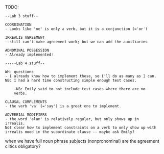 TODO: 

	--Lab 3 stuff--

	COORDINATION
	- Looks like 'ne' is only a verb, but it is a conjunction (='or')

	IRREALIS AGREEMENT
	- still can't make agreement work; but we can add the auxiliaries

	ADNOMINAL POSSESSION
	- Already implemented!

	-----Lab 4 stuff--

	WH- questions
	- I already know how to implement these, so I'll do as many as I can.
	NB: I had a hard time constructing simple enough test cases.

		-NB: Emily said to not include test cases where there are no
		verbs.

	CLAUSAL COMPLEMENTS
	- the verb 'va' (='say') is a great one to implement.

	ADVERBIAL MODIFIERS
	- the word 'alan' is relatively regular, but only shows up in irrealis.
	Not clear how to implement constraints on a verb to only show up with
	irrealis mood in the subordinate clause -- maybe ask Emily?

when we have full noun phrase subjects (nonpronominal) are the agreement clitics obligatory?
